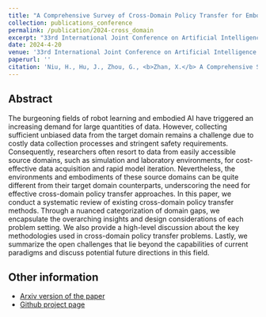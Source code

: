 ```yaml
---
title: "A Comprehensive Survey of Cross-Domain Policy Transfer for Embodied Agents"
collection: publications_conference
permalink: /publication/2024-cross_domain
excerpt: "33rd International Joint Conference on Artificial Intelligence (IJCAI 2024)."
date: 2024-4-20
venue: '33rd International Joint Conference on Artificial Intelligence (IJCAI 2024)'
paperurl: ''
citation: 'Niu, H., Hu, J., Zhou, G., <b>Zhan, X.</b> A Comprehensive Survey of Cross-Domain Policy Transfer for Embodied Agents. In the <i>33rd International Joint Conference on Artificial Intelligence (IJCAI 2024) <b>(oral)</b></i>.'
---
```


Abstract
---
The burgeoning fields of robot learning and embodied AI have triggered an increasing demand for large quantities of data. However, collecting sufficient unbiased data from the target domain remains a challenge due to costly data collection processes and stringent safety requirements. Consequently, researchers often resort to data from easily accessible source domains, such as simulation and laboratory environments, for cost-effective data acquisition and rapid model iteration. Nevertheless, the environments and embodiments of these source domains can be quite different from their target domain counterparts, underscoring the need for effective cross-domain policy transfer approaches. In this paper, we conduct a systematic review of existing cross-domain policy transfer methods. Through a nuanced categorization of domain gaps, we encapsulate the overarching insights and design considerations of each problem setting. We also provide a high-level discussion about the key methodologies used in cross-domain policy transfer problems. Lastly, we summarize the open challenges that lie beyond the capabilities of current paradigms and discuss potential future directions in this field.

Other information
---
* [Arxiv version of the paper](https://arxiv.org/abs/2402.04580)
* [Github project page](https://github.com/t6-thu/awesome-cross-domain-policy-transfer-for-embodied-agents)